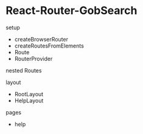 # React-Router-GobSearch  

setup  
- createBrowserRouter    
- createRoutesFromElements    
- Route  
- RouterProvider  

nested Routes  
  
layout  
- RootLayout  
- HelpLayout  
  
pages  
- help  
  

  
   
